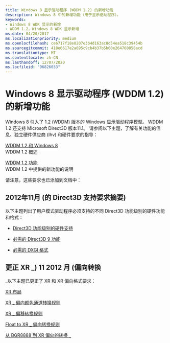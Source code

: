 ```yaml
---
title: Windows 8 显示驱动程序 (WDDM 1.2) 的新增功能
description: Windows 8 中的新增功能（用于显示驱动程序）。
keywords:
- Windows 8 WDK 显示的新增
- WDDM 1.2，Windows 8 WDK 显示新增
ms.date: 04/20/2017
ms.localizationpriority: medium
ms.openlocfilehash: ce6717f18e8207e3b4d163ac8d54ea518c39454b
ms.sourcegitcommit: 418e6617e2a695c9cb4b37b5b60e264760858acd
ms.translationtype: MT
ms.contentlocale: zh-CN
ms.lasthandoff: 12/07/2020
ms.locfileid: "96826033"
---
```

# <a name="whats-new-for-windows-8-display-drivers-wddm-12"></a>Windows 8 显示驱动程序 (WDDM 1.2) 的新增功能


Windows 8 引入了 1.2 (WDDM) 版本的 Windows 显示驱动程序模型。 WDDM 1.2 还支持 Microsoft Direct3D 版本11.1。 请参阅以下主题，了解有关功能的信息、独立硬件供应商 (Ihv) 和硬件要求的指导：

<span id="wddm_1.2_and_windows_8"></span><span id="WDDM_1.2_AND_WINDOWS_8"></span>[WDDM 1.2 和 Windows 8](wddm-in-windows-8.md)  
WDDM 1.2 概述

<span id="wddm_1.2_features"></span><span id="WDDM_1.2_FEATURES"></span>[WDDM 1.2 功能](wddm-v1-2-features.md)  
WDDM 1.2 中提供的新功能的说明

请注意，这些要求也已添加到文档中：

## <a name="span-idsummary_of_direct3d_support_requirements__november_2012_spanspan-idsummary_of_direct3d_support_requirements__november_2012_spanspan-idsummary_of_direct3d_support_requirements__november_2012_spansummary-of-direct3d-support-requirements-november-2012"></a><span id="Summary_of_Direct3D_support_requirements__November_2012_"></span><span id="summary_of_direct3d_support_requirements__november_2012_"></span><span id="SUMMARY_OF_DIRECT3D_SUPPORT_REQUIREMENTS__NOVEMBER_2012_"></span>2012年11月 (的 Direct3D 支持要求摘要) 


以下主题列出了用户模式驱动程序必须支持的不同 Direct3D 功能级别的硬件功能和格式：

-   [Direct3D 功能级别的硬件支持](hardware-support-for-direct3d-feature-levels.md)

-   [必需的 Direct3D 9 功能](required-direct3d-9-capabilities.md)

-   [必需的 DXGI 格式](required-dxgi-formats.md)

## <a name="span-idcorrections_to_xr_bias_conversions__november_2012_spanspan-idcorrections_to_xr_bias_conversions__november_2012_spanspan-idcorrections_to_xr_bias_conversions__november_2012_spancorrections-to-xr_bias-conversions-november-2012"></a><span id="Corrections_to_XR_BIAS_conversions__November_2012_"></span><span id="corrections_to_xr_bias_conversions__november_2012_"></span><span id="CORRECTIONS_TO_XR_BIAS_CONVERSIONS__NOVEMBER_2012_"></span>更正 XR \_) 11 2012 月 (偏向转换


\_以下主题已更正了 XR 和 XR 偏向格式要求：

[XR 布局](xr-layout.md)

[XR \_ 偏向颜色通道转换规则](xr-bias-color-channel-conversion-rules.md)

[XR \_ 偏移转换规则](xr-bias-to-float-conversion-rules.md)

[Float to XR \_ 偏向转换规则](float-to-xr-bias-conversion-rules.md)

[从 BGR8888 到 XR 偏向的转换 \_](conversion-from-bgr8888-to-xr-bias.md)

 

 





